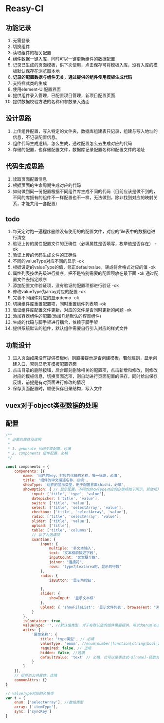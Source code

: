 # Reasy-CI

## 功能记录

1. 无需登录
2. 切换组件
3. 读取组件的相关配置
4. 组件数据一键入库，同时可以一键更新组件的数据配置
5. 记录已生成的页面模板，供下次使用，点击保存可将模板入库，没有入库的模板默认保存在浏览器本地
6. **记录的配置数据与组件无关，通过提供的组件使用模板生成代码**
7. 支持样式类的生成
8. 使用element-UI配置界面
9. 提供组件录入管理，已配置项目管理，新项目配置页面
10. 提供数据校验方法的名称和参数录入洁面

## 设计思路
1. 上传组件配置，写入特定的文件夹，数据库组建表只记录，组建与写入地址的信息，不记录配置信息。
2. 组件代码生成逻辑，怎么生成，通过配置怎么去生成对应的代码
3. 存储的配置，也存储配置文件，数据库记录配置名称和配置文件的地址

## 代码生成思路
1. 读取页面配置信息
2. 根据页面的生命周期生成对应的代码
3. 如何做到同一份配置根据不同组件库生成不同的代码（目前应该是做不到的，不同的库拥有的组件不一样配置也不一样，无法做到，除非找到对应的映射关系，才能共用一套配置）

## todo
1. 每天定时跑一遍程序删除没有使用的的配置文件，对应的file表中的数据也进行清空
2. 验证上传的属性配置文件的正确性（必填属性是否填写，枚举值是否存在） -ok
3. 验证上传的代码生成文件的正确性 
4. 不同的valueType对应不同的显示 -ok
5. 根据设定的valueType的值，修正defaultvalue，转成符合格式对应的值 -ok
6. 属性列表按优先级进行排序，把不是特别需要的配置项放在最下面 -ok 通过配置文件去指定顺序
7. 添加配置文件验证项，没有验证的配置项都进行验证 -ok
8. 修改valueType为array对应的配置 -ok
9. 完善不同组件对应的显示demo -ok
10. 切换组件库重置配置项，同时重置组件列表项 -ok
11. 验证组件库配置文件更新，对应的文件是否同时更新的问题 -ok
12. 添加容器组件的配置(添加几组默认的容器组件)
13. 生成的代码与脚手架进行耦合，依赖于脚手架
14. 提供系统默认的组件，默认组件需要自行引入对应的样式文件

## 功能设计
1. 进入页面如果没有提供模板id，则直接提示是否创建模板，若创建则，显示创建入口，否则显示非模板配置界面
2. 点击目录的删除按钮，后台即刻删除相关的配置项，点击新增和修改，则修改对应的模板信息，切换页面选项，则自动进行页面配置的保存，同时给出保存反馈，前提是有对页面进行修改的情况
3. 保存页面配置时，顺便保存目录结构，写入文件


## vuex对于object类型数据的处理

## 配置
```js
/**
 * 必要的属性及说明
 * 
 * 1. generate 代码生成配置，必填
 * 2. components 组件配置，必填
 */

const components = {
    components: [{
        name: '组件的key，对应的代码的名称，唯一标识，必填',
        title: '组件的中文描述名称，必填',
        showType: '组件的显示类型，用于配置界面shishi，必填',
        showOption: { // 显示配置，不同的showType对应的必填项如下所示，其他项为选填项目
            input: ['title', 'type', 'value'],
            datepicker: ['title', 'value'],
            switch: ['title', 'value'],
            select: ['title', 'selectArray', 'value'],
            checkbox: ['title', 'selectArray', 'value'],
            radio: ['title', 'selectArray', 'value'],
            slider: ['title', 'value'],
            upload: ['title'],
            table: ['title', 'columns'],
            // 以下为选填项
            xuantian: {
                input: {
                    multiple: '多文本输入',
                    text: '文本框前描述字段',
                    inputCount: '文本框个数',
                    joiner: "连接符",
                    rows: 'type为textarea时，显示的行数'
                },
                radio: {
                    isButton: '显示为按钮',

                },
                slider: {
                    showInput: '显示文本框'
                },
                upload: { 'showFileList': '显示文件列表', browseText: "浏览文件按钮文字描述", uploadText: '上传按钮文字描述' }
            }
        },
        isContainer: true,
        valueType: '', //默认值类型，对于有默认值的组件需要提供，可以为enum|number|function|string|bool|array|regexp|sync|object或者[1|attrKey]类型，attrKey为valueType是数组类型的属性名称
        attrs: {
            '属性名称': {
                title: 'type类型', // 必填
                valueType: 'enum', //enum|number|function|string|bool|array|regexp|sync|object 必填
                required: false, // 选填
                hidden: false, //选填
                defaultValue: 'text' // 必填，也可以是表达式-$[name]-获取对应的主属性的值
            }
        }
    }],
    // 组件的公共属性，选填
    commonAttrs: {}
}

// valueType对应的必填项
var t = {
    enum: ['selectArray'], //数组类型
    array: ['itemType'],
    sync: ['syncKey']
}
```